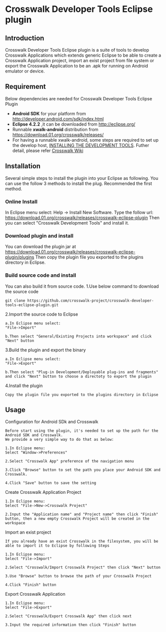# Crosswalk Developer Tools Eclipse plugin #
## Introduction ##

Crosswalk Developer Tools Eclipse plugin is a suite of tools to develop Crosswalk Applications which extends generic Eclipse to be able to create a Crosswalk Application project, import an exist project from file system or export the Crosswalk Application to be an .apk for running on Android emulator or device.

## Requirement ##
Below dependencies are needed for Crosswalk Developer Tools Eclipse Plugin

*   **Android SDK** for your platform from http://developer.android.com/sdk/index.html
*   **Eclipse 4.2.2** ,it can be downloaded from http://eclipse.org/ 
*   Runnable **xwalk-android** distribution from https://download.01.org/crosswalk/releases/
*   For having a runnable xwalk-android, some steps are required to set up the develop host, [INSTALLING THE DEVELOPMENT TOOLS](https://crosswalk-project.org/#documentation/getting_started/host_setup/Installing-the-dev-tools). Futher detail, please refer [Crosswalk Wiki](http://crosswalk-project.org/#wiki)

## Installation ##

Several simple steps to install the plugin into your Eclipse as following.
You can use the follow 3 methods to install the plug. Recommended the first method.
 
### Online Install ###

In Eclipse menu select: Help -> Install New Software. Type the follow url:
https://download.01.org/crosswalk/releases/crosswalk-eclipse-plugin
Then you can select "Crosswalk Development Tools" and install it.

### Download plugin and install ###

You can download the plugin jar at https://download.01.org/crosswalk/releases/crosswalk-eclipse-plugin/plugins
Then copy the plugin file you exported to the plugins directory in Eclipse.

### Build source code and install ###
You can also build it from source code.
1.Use below command to download the source code

    git clone https://github.com/crosswalk-project/crosswalk-developer-tools-eclipse-plugin.git

2.Import the source code to Eclipse

    a.In Eclipse menu select:
    "File->Import"
    
    b.Then select "General/Existing Projects into workspace" and click "Next" button

3.Build the plugin and export the binary

    a.In Eclipse menu select:
    "File->Export"
    
    b.Then select "Plug-in Development/Deployable plug-ins and fragments" and click "Next" button to choose a directoty to export the plugin

4.Install the plugin

    Copy the plugin file you exported to the plugins directory in Eclipse

## Usage ##

Configuration for Android SDk and Crosswalk
 
    Before start using the plugin, it's needed to set up the path for the Android SDK and Crosswalk.
    We provide a very simple way to do that as below:
    
    1.In Eclipse menu:
    Select "Window->Preferences"
    
    2.Select "Crosswalk App" preference of the navigation menu

    3.Click "Browse" button to set the path you place your Android SDK and Crosswalk.
    
    4.Click "Save" button to save the setting

Create Crosswalk Application Project

    1.In Eclipse menu:
    Select "File->New->Crosswalk Project"

    2.Input the "Application name" and "Project name" then click "Finish" button, then a new empty Crosswalk Project will be created in the workspace

Import an exist project
    
    If you already have an exist Crosswalk in the filesystem, you will be able to import it to Eclipse by following Steps
   
    1.In Eclipse menu:
    Select "File->Import"
    
    2.Select "Crosswalk/Import Crosswalk Project" then click "Next" button

    3.Use "Browse" button to browse the path of your Crosswalk Project
    
    4.Click "Finish" button 

Export Crosswalk Application

    1.In Eclipse menu:
    Select "File->Export"

    2.Select "Crosswalk/Export Crosswalk App" then click next

    3.Input the required information then click "Finish" button